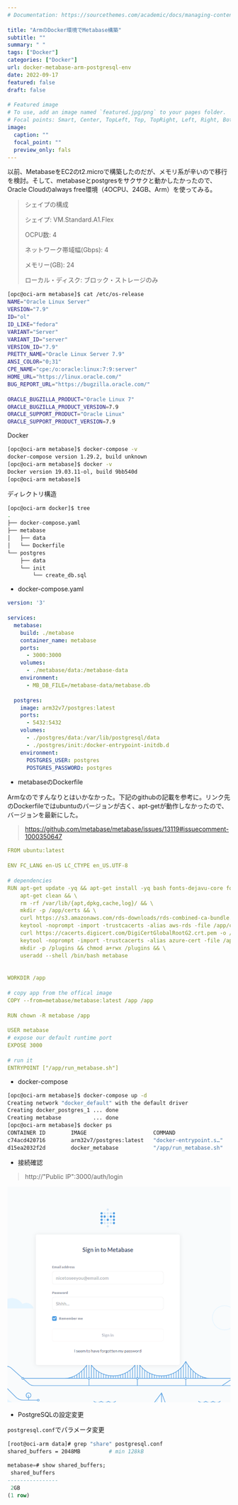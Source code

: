 ```yaml
---
# Documentation: https://sourcethemes.com/academic/docs/managing-content/

title: "ArmのDocker環境でMetabase構築"
subtitle: ""
summary: " "
tags: ["Docker"]
categories: ["Docker"]
url: docker-metabase-arm-postgresql-env
date: 2022-09-17
featured: false
draft: false

# Featured image
# To use, add an image named `featured.jpg/png` to your pages folder.
# Focal points: Smart, Center, TopLeft, Top, TopRight, Left, Right, BottomLeft, Bottom, BottomRight.
image:
  caption: ""
  focal_point: ""
  preview_only: fals
---
```


以前、MetabaseをEC2のt2.microで構築したのだが、メモリ系が辛いので移行を検討。そして、metabaseとpostgresをサクサクと動かしたかったので、Oracle Cloudのalways free環境（4OCPU、24GB、Arm）を使ってみる。

> シェイプの構成
>
> シェイプ: VM.Standard.A1.Flex
>
> OCPU数: 4
>
> ネットワーク帯域幅(Gbps): 4
>
> メモリー(GB): 24
>
> ローカル・ディスク: ブロック・ストレージのみ

```sh
[opc@oci-arm metabase]$ cat /etc/os-release 
NAME="Oracle Linux Server"
VERSION="7.9"
ID="ol"
ID_LIKE="fedora"
VARIANT="Server"
VARIANT_ID="server"
VERSION_ID="7.9"
PRETTY_NAME="Oracle Linux Server 7.9"
ANSI_COLOR="0;31"
CPE_NAME="cpe:/o:oracle:linux:7:9:server"
HOME_URL="https://linux.oracle.com/"
BUG_REPORT_URL="https://bugzilla.oracle.com/"

ORACLE_BUGZILLA_PRODUCT="Oracle Linux 7"
ORACLE_BUGZILLA_PRODUCT_VERSION=7.9
ORACLE_SUPPORT_PRODUCT="Oracle Linux"
ORACLE_SUPPORT_PRODUCT_VERSION=7.9
```

Docker

```sh
[opc@oci-arm metabase]$ docker-compose -v
docker-compose version 1.29.2, build unknown
[opc@oci-arm metabase]$ docker -v
Docker version 19.03.11-ol, build 9bb540d
[opc@oci-arm metabase]$ 
```

ディレクトリ構造

```sh
[opc@oci-arm docker]$ tree
.
├── docker-compose.yaml
├── metabase
│   ├── data
│   └── Dockerfile
└── postgres
    ├── data
    └── init
        └── create_db.sql
```

- docker-compose.yaml

```yaml
version: '3'

services:
  metabase:
    build: ./metabase
    container_name: metabase
    ports:
      - 3000:3000
    volumes:
      - ./metabase/data:/metabase-data
    environment:
      - MB_DB_FILE=/metabase-data/metabase.db

  postgres:
    image: arm32v7/postgres:latest
    ports:
      - 5432:5432
    volumes:
      - ./postgres/data:/var/lib/postgresql/data
      - ./postgres/init:/docker-entrypoint-initdb.d
    environment:
      POSTGRES_USER: postgres
      POSTGRES_PASSWORD: postgres
```

- metabaseのDockerfile

Armなのですんなりとはいかなかった。下記のgithubの記載を参考に。リンク先のDockerfileではubuntuのバージョンが古く、apt-getが動作しなかったので、バージョンを最新にした。

> https://github.com/metabase/metabase/issues/13119#issuecomment-1000350647

```yaml
FROM ubuntu:latest

ENV FC_LANG en-US LC_CTYPE en_US.UTF-8

# dependencies
RUN apt-get update -yq && apt-get install -yq bash fonts-dejavu-core fonts-dejavu-extra fontconfig curl openjdk-11-jre-headless && \
    apt-get clean && \
    rm -rf /var/lib/{apt,dpkg,cache,log}/ && \
    mkdir -p /app/certs && \
    curl https://s3.amazonaws.com/rds-downloads/rds-combined-ca-bundle.pem -o /app/certs/rds-combined-ca-bundle.pem  && \
    keytool -noprompt -import -trustcacerts -alias aws-rds -file /app/certs/rds-combined-ca-bundle.pem -keystore /etc/ssl/certs/java/cacerts -keypass changeit -storepass changeit && \
    curl https://cacerts.digicert.com/DigiCertGlobalRootG2.crt.pem -o /app/certs/DigiCertGlobalRootG2.crt.pem  && \
    keytool -noprompt -import -trustcacerts -alias azure-cert -file /app/certs/DigiCertGlobalRootG2.crt.pem -keystore /etc/ssl/certs/java/cacerts -keypass changeit -storepass changeit && \
    mkdir -p /plugins && chmod a+rwx /plugins && \
    useradd --shell /bin/bash metabase


WORKDIR /app

# copy app from the offical image
COPY --from=metabase/metabase:latest /app /app

RUN chown -R metabase /app

USER metabase
# expose our default runtime port
EXPOSE 3000

# run it
ENTRYPOINT ["/app/run_metabase.sh"]
```

- docker-compose

```sh
[opc@oci-arm metabase]$ docker-compose up -d
Creating network "docker_default" with the default driver
Creating docker_postgres_1 ... done
Creating metabase          ... done
[opc@oci-arm metabase]$ docker ps
CONTAINER ID        IMAGE                     COMMAND                  CREATED             STATUS              PORTS                    NAMES
c74acd420716        arm32v7/postgres:latest   "docker-entrypoint.s…"   5 seconds ago       Up 4 seconds        0.0.0.0:5432->5432/tcp   docker_postgres_1
d15ea2032f2d        docker_metabase           "/app/run_metabase.sh"   5 seconds ago       Up 4 seconds        0.0.0.0:3000->3000/tcp   metabase
```

- 接続確認

> http://"Public IP":3000/auth/login

![image-20220917100318190](image-20220917100318190.png)

- PostgreSQLの設定変更

`postgresql.conf`でパラメータ変更

```sh
[root@oci-arm data]# grep "share" postgresql.conf
shared_buffers = 2048MB			# min 128kB
```

```sql
metabase=# show shared_buffers;
 shared_buffers 
----------------
 2GB
(1 row)

```

